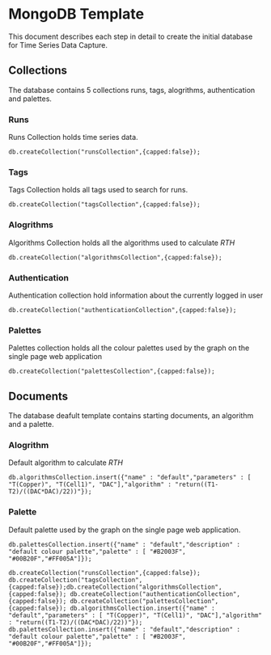 # MongoDB Template
This document describes each step in detail to create the initial database for Time Series Data Capture.

## Collections
The database contains 5 collections runs, tags, alogrithms, authentication and palettes.

### Runs
Runs Collection holds time series data.

```
db.createCollection("runsCollection",{capped:false});
```

### Tags
Tags Collection holds all tags used to search for runs.

```
db.createCollection("tagsCollection",{capped:false});
```

### Alogrithms
Algorithms Collection holds all the algorithms used to calculate *RTH*

```
db.createCollection("algorithmsCollection",{capped:false});
```

### Authentication
Authentication collection hold information about the currently logged in user

```
db.createCollection("authenticationCollection",{capped:false});
```

### Palettes
Palettes collection holds all the colour palettes used by the graph on the single page web application

```
db.createCollection("palettesCollection",{capped:false});
```

## Documents
The database deafult template contains starting documents, an algorithm and a palette.

### Alogrithm
Default algorithm to calculate *RTH*

```
db.algorithmsCollection.insert({"name" : "default","parameters" : [ "T(Copper)", "T(Cell1)", "DAC"],"algorithm" : "return((T1-T2)/((DAC*DAC)/22))"});
```

### Palette
Default palette used by the graph on the single page web application.

```
db.palettesCollection.insert({"name" : "default","description" : "default colour palette","palette" : [ "#B2003F", "#00B20F","#FF005A"]});
```

```
db.createCollection("runsCollection",{capped:false}); db.createCollection("tagsCollection",{capped:false});db.createCollection("algorithmsCollection",{capped:false}); db.createCollection("authenticationCollection",{capped:false}); db.createCollection("palettesCollection",{capped:false}); db.algorithmsCollection.insert({"name" : "default","parameters" : [ "T(Copper)", "T(Cell1)", "DAC"],"algorithm" : "return((T1-T2)/((DAC*DAC)/22))"}); db.palettesCollection.insert({"name" : "default","description" : "default colour palette","palette" : [ "#B2003F", "#00B20F","#FF005A"]});
```
